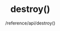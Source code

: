 ---
layout: reference_md
title: destroy()
summary: 从当前上下文中销毁DataTables实例
sub: 文档(Options & API) DataTables中文网
since: DataTables 1.10
navcategory: api
keywords: destroy,api
author: /reference/api/destroy()
---
